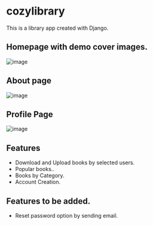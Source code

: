 # cozylibrary

This is a library app created with Django.

## Homepage with demo cover images.
![image](https://user-images.githubusercontent.com/95668340/169707970-43dca465-a8bb-4177-bd1c-89a09a8fd5c8.png)

## About page

![image](https://user-images.githubusercontent.com/95668340/169708045-df6fe003-b22b-41b9-a406-2f0db4df796f.png)


## Profile Page

![image](https://user-images.githubusercontent.com/95668340/169708089-1d3d8554-ec90-408b-a483-8d92e6a4f546.png)

## Features

- Download and Upload books by selected users.
- Popular books..
- Books by Category.
- Account Creation.

## Features to be added.

- Reset password option by sending email.

